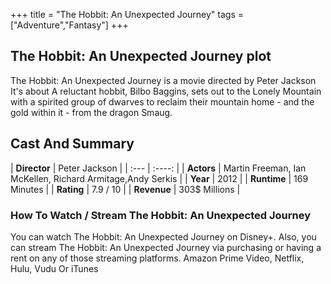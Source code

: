 +++
title = "The Hobbit: An Unexpected Journey"
tags = ["Adventure","Fantasy"]
+++
## The Hobbit: An Unexpected Journey plot
The Hobbit: An Unexpected Journey is a movie directed by Peter Jackson It's about A reluctant hobbit, Bilbo Baggins, sets out to the Lonely Mountain with a spirited group of dwarves to reclaim their mountain home - and the gold within it - from the dragon Smaug.
## Cast And Summary
| **Director**      | Peter Jackson |
    | :---        |    :----:   |
    |  **Actors** | Martin Freeman, Ian McKellen, Richard Armitage,Andy Serkis |
    | **Year**   | 2012    |
    |  **Runtime** | 169 Minutes |
    |  **Rating** | 7.9 / 10 | 
    |  **Revenue** | 303$ Millions |
### How To Watch / Stream The Hobbit: An Unexpected Journey
You can watch The Hobbit: An Unexpected Journey on Disney+.
Also, you can stream The Hobbit: An Unexpected Journey via purchasing or having a rent on any of those streaming platforms.
Amazon Prime Video, Netflix, Hulu, Vudu Or iTunes